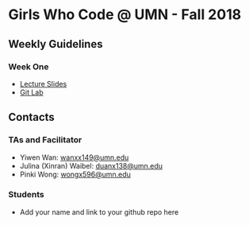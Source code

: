 # Girls Who Code @ UMN - Fall 2018

## Weekly Guidelines
### Week One
- [Lecture Slides](https://docs.google.com/presentation/d/1WsV30CtiUnIwdvt3FyS_U0OYqYRUch91-o5LEZ4GOsQ/edit?usp=sharing)
- [Git Lab](https://github.com/xinranduan/GWC_UMN_FALL_2018/blob/master/git_lab.md)

## Contacts
### TAs and Facilitator
- Yiwen Wan: wanxx149@umn.edu
- Julina (Xinran) Waibel: duanx138@umn.edu
- Pinki Wong: wongx596@umn.edu
### Students
- Add your name and link to your github repo here
